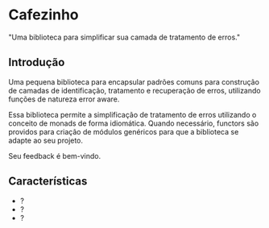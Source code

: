 Cafezinho
==========

"Uma biblioteca para simplificar sua camada de tratamento de erros."


Introdução
----------

Uma pequena biblioteca para encapsular padrões comuns para construção de camadas
de identificação, tratamento e recuperação de erros, utilizando funções de natureza
error aware.

Essa biblioteca permite a simplificação de tratamento de erros utilizando o
conceito de monads de forma idiomática. Quando necessário, functors são providos
para criação de módulos genéricos para que a biblioteca se adapte ao seu projeto.

Seu feedback é bem-vindo.

Características
---------------

- ?
- ?
- ?
